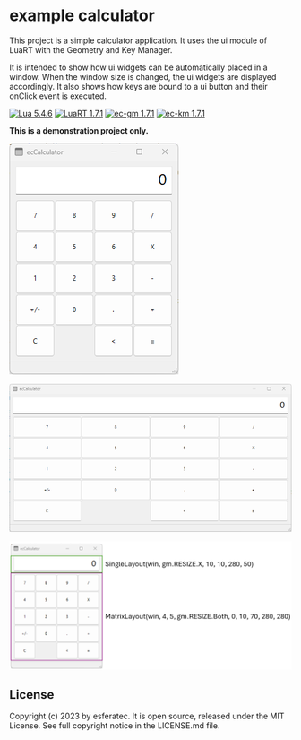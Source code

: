 # example calculator

This project is a simple calculator application. It uses the ui module of LuaRT with the Geometry and Key Manager.

It is intended to show how ui widgets can be automatically placed in a window. When the window size is changed, the ui widgets are displayed accordingly. It also shows how keys are bound to a ui button and their onClick event is executed.

[![Lua 5.4.6](https://badgen.net/badge/Lua/5.4.6/yellow)](https://github.com/lua/lua)
[![LuaRT 1.7.1](https://badgen.net/badge/LuaRT/1.7.1/blue)](https://github.com/samyeyo/LuaRT)
[![ec-gm 1.7.1](https://badgen.net/badge/ec-gm/0.1.0/green)](https://github.com/esferatec/ec-luart-geometrymanager)
[![ec-km 1.7.1](https://badgen.net/badge/ec-km/0.1.0/green)](https://github.com/esferatec/ec-luart-keymanager)

**This is a demonstration project only.**

![Screenshot](readme.png)

![Screenshot](readme2.png)

![Screenshot](readme3.png)

## License

Copyright (c) 2023 by esferatec.
It is open source, released under the MIT License.
See full copyright notice in the LICENSE.md file.
